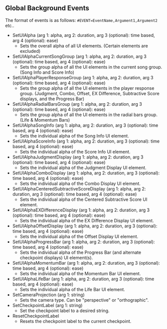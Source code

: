 ## Global Background Events

The format of events is as follows: `#EVENT=EventName,Argument1,Argument2` etc..

- SetUIAlpha (arg 1: alpha, arg 2: duration, arg 3 (optional): time based, arg 4 (optional): ease)
  - Sets the overall alpha of all UI elements. (Certain elements are excluded)
- SetUIAlphaCurrentSongGroup (arg 1: alpha, arg 2: duration, arg 3 (optional): time based, arg 4 (optional): ease)
  - Sets the group alpha of all the UI elements in the current song group. (Song Info and Score Info)
- SetUIAlphaPlayerResponseGroup (arg 1: alpha, arg 2: duration, arg 3 (optional): time based, arg 4 (optional): ease)
  - Sets the group alpha of all the UI elements in the player response group. (Judgment, Combo, Offset, EX Difference, Subtractive Score displays, and the Progress Bar)
- SetUIAlphaRadialBarsGroup (arg 1: alpha, arg 2: duration, arg 3 (optional): time based, arg 4 (optional): ease)
  - Sets the group alpha of all the UI elements in the radial bars group. (Life & Momentum Bars)
- SetUIAlphaSongInfo (arg 1: alpha, arg 2: duration, arg 3 (optional): time based, arg 4 (optional): ease)
  - Sets the individual alpha of the Song Info UI element.
- SetUIAlphaScoreInfo (arg 1: alpha, arg 2: duration, arg 3 (optional): time based, arg 4 (optional): ease)
  - Sets the individual alpha of the Score Info UI element.
- SetUIAlphaJudgmentDisplay (arg 1: alpha, arg 2: duration, arg 3 (optional): time based, arg 4 (optional): ease)
  - Sets the individual alpha of the Judgment Display UI element.
- SetUIAlphaComboDisplay (arg 1: alpha, arg 2: duration, arg 3 (optional): time based, arg 4 (optional): ease)
  - Sets the individual alpha of the Combo Display UI element.
- SetUIAlphaCenteredSubtractiveScoreDisplay (arg 1: alpha, arg 2: duration, arg 3 (optional): time based, arg 4 (optional): ease)
  - Sets the individual alpha of the Centered Subtractive Score UI element.
- SetUIAlphaEXDifferenceDisplay (arg 1: alpha, arg 2: duration, arg 3 (optional): time based, arg 4 (optional): ease)
  - Sets the individual alpha of the EX Difference Display UI element.
- SetUIAlphaOffsetDisplay (arg 1: alpha, arg 2: duration, arg 3 (optional): time based, arg 4 (optional): ease)
  - Sets the individual alpha of the Offset Display UI element.
- SetUIAlphaProgressBar (arg 1: alpha, arg 2: duration, arg 3 (optional): time based, arg 4 (optional): ease)
  - Sets the individual alpha of the Progress Bar (and alternate checkpoint displays) UI element(s).
- SetUIAlphaMomentumBar (arg 1: alpha, arg 2: duration, arg 3 (optional): time based, arg 4 (optional): ease)
  - Sets the individual alpha of the Momentum Bar UI element.
- SetUIAlphaLifeBar (arg 1: alpha, arg 2: duration, arg 3 (optional): time based, arg 4 (optional): ease)
  - Sets the individual alpha of the Life Bar UI element.
- SetCameraProjection (arg 1: string)
  - Sets the camera type. Can be "perspective" or "orthographic".
- SetCheckpointLabel (arg 1: string)
  - Set the checkpoint label to a desired string.
- ResetCheckpointLabel
  - Resets the checkpoint label to the current checkpoint.